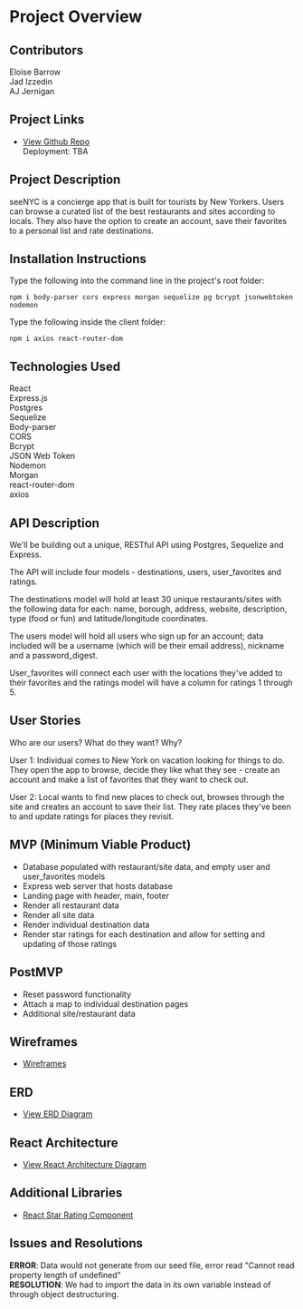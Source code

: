 # Project Overview

## Contributors

Eloise Barrow
<br>Jad Izzedin
<br>AJ Jernigan

## Project Links
- [View Github Repo](https://github.com/eloisebarrow/seeNYC)
<br>Deployment: TBA

## Project Description

seeNYC is a concierge app that is built for tourists by New Yorkers. Users can browse a curated list of the best restaurants and sites according to locals. They also have the option to create an account, save their favorites to a personal list and rate destinations.

## Installation Instructions
Type the following into the command line in the project's root folder:

```npm i body-parser cors express morgan sequelize pg bcrypt jsonwebtoken nodemon```

Type the following inside the client folder:

```npm i axios react-router-dom```

## Technologies Used

React
<br>Express.js
<br>Postgres
<br>Sequelize
<br>Body-parser
<br>CORS
<br>Bcrypt
<br>JSON Web Token
<br>Nodemon
<br>Morgan
<br>react-router-dom
<br>axios

## API Description

We'll be building out a unique, RESTful API using Postgres, Sequelize and Express.

The API will include four models - destinations, users, user_favorites and ratings.

The destinations model will hold at least 30 unique restaurants/sites with the following data for each: name, borough, address, website, description, type (food or fun) and latitude/longitude coordinates.

The users model will hold all users who sign up for an account; data included will be a username (which will be their email address), nickname and a password_digest.

User_favorites will connect each user with the locations they've added to their favorites and the ratings model will have a column for ratings 1 through 5.

## User Stories

Who are our users?
What do they want?
Why?

User 1:
Individual comes to New York on vacation looking for things to do. They open the app to browse, decide they like what they see - create an account and make a list of favorites that they want to check out.

User 2:
Local wants to find new places to check out, browses through the site and creates an account to save their list. They rate places they've been to and update ratings for places they revisit.

## MVP (Minimum Viable Product)

- Database populated with restaurant/site data, and empty user and user_favorites models
- Express web server that hosts database
- Landing page with header, main, footer
- Render all restaurant data
- Render all site data
- Render individual destination data
- Render star ratings for each destination and allow for setting and updating of those ratings

## PostMVP

- Reset password functionality
- Attach a map to individual destination pages
- Additional site/restaurant data

## Wireframes

- [Wireframes](https://res.cloudinary.com/jadscloudinary/image/upload/v1568571423/seeNYC_wireframes_sbsp6z.png)

## ERD

- [View ERD Diagram](https://drive.google.com/file/d/15lGRzK_Hznqutlp-rQ1VUL7Euo0yYoh6/view)


## React Architecture

- [View React Architecture Diagram](https://drive.google.com/file/d/1Ez8zWn7taYAG9kxlC6VrEyWoInrY7N8q/view)

## Additional Libraries

- [React Star Rating Component](https://www.npmjs.com/package/react-star-rating-component)

## Issues and Resolutions

**ERROR**: Data would not generate from our seed file, error read "Cannot read property length of undefined"
<BR>**RESOLUTION**: We had to import the data in its own variable instead of through object destructuring.
